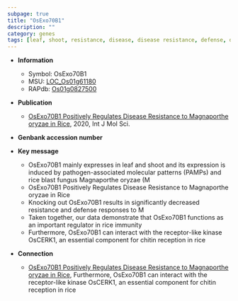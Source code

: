 ```yaml
---
subpage: true
title: "OsExo70B1"
description: ""
category: genes
tags: [leaf, shoot, resistance, disease, disease resistance, defense, defense response, blast, magnaporthe oryzae, immunity, Kinase, kinase]
---
```


* **Information**  
    + Symbol: OsExo70B1  
    + MSU: [LOC_Os01g61180](http://rice.plantbiology.msu.edu/cgi-bin/ORF_infopage.cgi?orf=LOC_Os01g61180)  
    + RAPdb: [Os01g0827500](http://rapdb.dna.affrc.go.jp/viewer/gbrowse_details/irgsp1?name=Os01g0827500)  

* **Publication**  
    + [OsExo70B1 Positively Regulates Disease Resistance to Magnaporthe oryzae in Rice](http://www.ncbi.nlm.nih.gov/pubmed?term=OsExo70B1+Positively+Regulates+Disease+Resistance+to+Magnaporthe+oryzae+in+Rice%5BTitle%5D), 2020, Int J Mol Sci.

* **Genbank accession number**  

* **Key message**  
    + OsExo70B1 mainly expresses in leaf and shoot and its expression is induced by pathogen-associated molecular patterns (PAMPs) and rice blast fungus Magnaporthe oryzae (M
    + OsExo70B1 Positively Regulates Disease Resistance to Magnaporthe oryzae in Rice
    + Knocking out OsExo70B1 results in significantly decreased resistance and defense responses to M
    + Taken together, our data demonstrate that OsExo70B1 functions as an important regulator in rice immunity
    + Furthermore, OsExo70B1 can interact with the receptor-like kinase OsCERK1, an essential component for chitin reception in rice

* **Connection**  
    + [OsExo70B1 Positively Regulates Disease Resistance to Magnaporthe oryzae in Rice](http://www.ncbi.nlm.nih.gov/pubmed?term=OsExo70B1+Positively+Regulates+Disease+Resistance+to+Magnaporthe+oryzae+in+Rice%5BTitle%5D),  Furthermore, OsExo70B1 can interact with the receptor-like kinase OsCERK1, an essential component for chitin reception in rice




